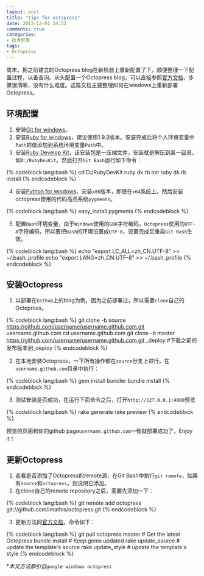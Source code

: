 ```yaml
---
layout: post
title: "tips for octopress"
date: 2013-12-01 14:52
comments: true
categories: 
- 技术积累
tags:
- Octopress
---
```

周末，把之前建立的Octopress blog在新机器上重新配置了下，顺便整理一下配置过程，以备查询。从头配置一个Octopress blog，可以直接参照[官方文档](http://octopress.org/docs/setup/)，步骤很清晰，没有什么难度。这篇文档主要整理如何在windows上重新部署Octopress。
<!--more-->

环境配置
----------
1. 安装[Git for windows](DefaultConfig.bin)。
2. 安装[Ruby for windows](http://rubyinstaller.org/downloads/)，建议使用1.9.3版本。安装完成后将个人环境变量中`Path`的值添加到系统环境变量`Path`中。
3. 安装[Ruby Develop Kit](http://rubyinstaller.org/downloads/)，该安装包是一压缩文件，安装就是解压到某一目录，如`D:/RubyDevKit`。然后打开`Git Bash`运行如下命令：

{% codeblock lang:bash %}
cd D:/RubyDevKit
ruby dk.rb init
ruby dk.rb install
{% endcodeblock %}

4. 安装[Python for windows](http://www.activestate.com/activepython/downloads)，安装`x86`版本，即使在`x64`系统上。然后安装octopress使用的代码高亮系统`pygments`。

{% codeblock lang:bash %}
easy_install pygments
{% endcodeblock %}

5. 配置`Bash`环境变量，由于`Windows`使用的`GBK`字符编码，`Octopress`使用的`UTF-8`字符编码，所以要把`Bash`的环境设置成`UTF-8`，设置完成后重启`Git Bash`生效。

{% codeblock lang:bash %}
echo "export LC_ALL=zh_CN.UTF-8" >> ~/.bash_profile
echo "export LANG=zh_CN.UTF-8" >> ~/.bash_profile
{% endcodeblock %}

安装Octopress
-------------
1. 以部署在`Github`上的blog为例，因为之前部署过，所以需要`clone`自己的Octopress。

{% codeblock lang:bash %}
git clone -b source https://github.com/username/username.github.com.git username.github.com
cd username.github.com 
git clone -b master https://github.com/username/username.github.com.git _deploy #下载之前的发布版本到_deploy
{% endcodeblock %}

2. 在本地安装Octopress，一下所有操作都在`source`分支上进行。在`username.github.com`目录中执行：

{% codeblock lang:bash %}
gem install bundler
bundle install
{% endcodeblock %}

3. 测试安装是否成功，在运行下面命令之后，打开`http://127.0.0.1:4000`预览

{% codeblock lang:bash %}
rake generate
rake preview
{% endcodeblock %}

预览的页面和你的github page`username.github.com`一致就部署成功了，Enjoy it！

更新Octopress
--------------
1. 查看是否添加了Octopress的remote源，在Git Bash中执行`git remote`，如果有`source`和`octopress`，则说明已添加。
2. 在clone自己的remote repository之后，需要先添加一下：

{% codeblock lang:bash %}
git remote add octopress git://github.com/imathis/octopress.git
{% endcodeblock %}

3. 更新方法同[官方文档](http://octopress.org/docs/updating/)，命令如下：

{% codeblock lang:bash %}
git pull octopress master     # Get the latest Octopress
bundle install                # Keep gems updated
rake update_source            # update the template's source
rake update_style             # update the template's style
{% endcodeblock %}

**本文方法都引自`google windows octopress`*